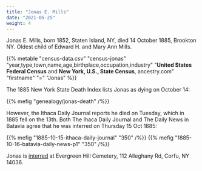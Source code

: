 ```yaml
---
title: "Jonas E. Mills"
date: "2021-05-25"
weight: 4
---
```


Jonas E. Mills, born 1852, Staten Island, NY, died 14 October 1885, Brookton NY. Oldest child of Edward H. and Mary Ann Mills.

<!--more-->

{{% metable "census-data.csv" "census-jonas" "year,type,town,name,age,birthplace,occupation,industry" "**United States Federal Census** and **New York, U.S., State Census**, ancestry.com" "firstname" "=" "Jonas" %}}

The 1885 New York State Death Index lists Jonas as dying on October 14:

{{% mefig "genealogy/jonas-death" /%}}

However, the Ithaca Daily Journal reports he died on Tuesday, which in 1885 fell on the 13th. Both The Ihaca Daily Journal and The Daily News in Batavia agree that he was interred on Thursday 15 Oct 1885:

{{% mefig "1885-10-15-ithaca-daily-journal" "350" /%}}
{{% mefig "1885-10-16-batavia-daily-news-p1" "350" /%}}

Jonas is [interred](https://www.findagrave.com/memorial/75958930/jonas-e-mills) at Evergreen Hill Cemetery, 112 Alleghany Rd, Corfu, NY 14036.